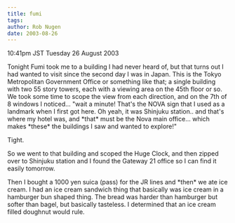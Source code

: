 ```yaml
---
title: fumi
tags: 
author: Rob Nugen
date: 2003-08-26
---
```


<p class=date>10:41pm JST Tuesday 26 August 2003</p>

<p>Tonight Fumi took me to a building I had never heard of, but that
turns out I had wanted to visit since the second day I was in Japan.
This is the Tokyo Metropolitan Government Office or something like
that; a single building with two 55 story towers, each with a viewing
area on the 45th floor or so.  We took some time to scope the view
from each direction, and on the 7th of 8 windows I noticed... "wait a
minute!  That's the NOVA sign that I used as a landmark when I first
got here.  Oh yeah, it was Shinjuku station.. and that's where my
hotel was, and *that* must be the Nova main office... which makes
*these* the buildings I saw and wanted to explore!"</p>

<p>Tight.</p>

<p>So we went to that building and scoped the Huge Clock, and then
zipped over to Shinjuku station and I found the Gateway 21 office so I
can find it easily tomorrow.</p>

<p>Then I bought a 1000 yen suica (pass) for the JR lines and *then*
we ate ice cream.  I had an ice cream sandwich thing that basically
was ice cream in a hamburger bun shaped thing.  The bread was harder
than hamburger but softer than bagel, but basically tasteless.  I
determined that an ice cream filled doughnut would rule.</p>
